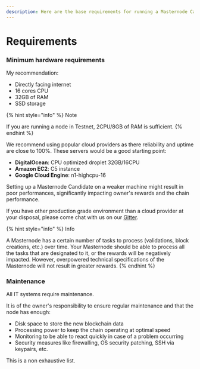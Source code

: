```yaml
---
description: Here are the base requirements for running a Masternode Candidate.
---
```


# Requirements

### Minimum hardware requirements <a id="hardware"></a>

My recommendation:

* Directly facing internet
* 16 cores CPU
* 32GB of RAM
* SSD storage

{% hint style="info" %}
Note

If you are running a node in Testnet, 2CPU/8GB of RAM is sufficient.
{% endhint %}

We recommend using popular cloud providers as there reliability and uptime are close to 100%. These servers would be a good starting point:

* **DigitalOcean**: CPU optimized droplet 32GB/16CPU
* **Amazon EC2**: C5 instance
* **Google Cloud Engine**: n1-highcpu-16

Setting up a Masternode Candidate on a weaker machine might result in poor performances, significantly impacting owner's rewards and the chain performance.

If you have other production grade environment than a cloud provider at your disposal, please come chat with us on our [Gitter](https://gitter.im/tomochain).

{% hint style="info" %}
Info

A Masternode has a certain number of tasks to process \(validations, block creations, etc.\) over time. Your Masternode should be able to process all the tasks that are designated to it, or the rewards will be negatively impacted. However, overpowered technical specifications of the Masternode will not result in greater rewards.
{% endhint %}

### Maintenance <a id="maintenance"></a>

All IT systems require maintenance.

It is of the owner's responsibility to ensure regular maintenance and that the node has enough:

* Disk space to store the new blockchain data
* Processing power to keep the chain operating at optimal speed
* Monitoring to be able to react quickly in case of a problem occurring
* Security measures like firewalling, OS security patching, SSH via keypairs, etc.

This is a non exhaustive list.

